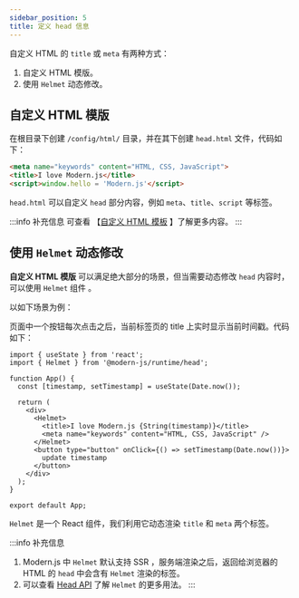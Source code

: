 ```yaml
---
sidebar_position: 5
title: 定义 head 信息
---
```


自定义 HTML 的 `title` 或 `meta` 有两种方式：

1. 自定义 HTML 模版。
2. 使用 `Helmet` 动态修改。

## 自定义 HTML 模版

在根目录下创建 `/config/html/` 目录，并在其下创建 `head.html` 文件，代码如下：

```html title="head.html"
<meta name="keywords" content="HTML, CSS, JavaScript">
<title>I love Modern.js</title>
<script>window.hello = 'Modern.js'</script>
```

`head.html` 可以自定义 `head` 部分内容，例如 `meta`、`title`、`script` 等标签。

:::info 补充信息
可查看 【[自定义 HTML 模板](/docs/guides/usages/html) 】了解更多内容。
:::


## 使用 `Helmet` 动态修改

**自定义 HTML 模版** 可以满足绝大部分的场景，但当需要动态修改 `head` 内容时，可以使用 `Helmet` 组件 。

以如下场景为例：

页面中一个按钮每次点击之后，当前标签页的 title 上实时显示当前时间戳。代码如下：

```tsx
import { useState } from 'react';
import { Helmet } from '@modern-js/runtime/head';

function App() {
  const [timestamp, setTimestamp] = useState(Date.now());

  return (
    <div>
      <Helmet>
        <title>I love Modern.js {String(timestamp)}</title>
        <meta name="keywords" content="HTML, CSS, JavaScript" />
      </Helmet>
      <button type="button" onClick={() => setTimestamp(Date.now())}>
        update timestamp
      </button>
    </div>
  );
}

export default App;
```

`Helmet` 是一个 React 组件，我们利用它动态渲染  `title` 和 `meta` 两个标签。

:::info 补充信息
1. Modern.js 中 `Helmet` 默认支持 SSR ，服务端渲染之后，返回给浏览器的 HTML 的 `head` 中会含有 `Helmet` 渲染的标签。
2. 可以查看 [Head API](/docs/apis/app/runtime/app/head) 了解 `Helmet` 的更多用法。
:::

